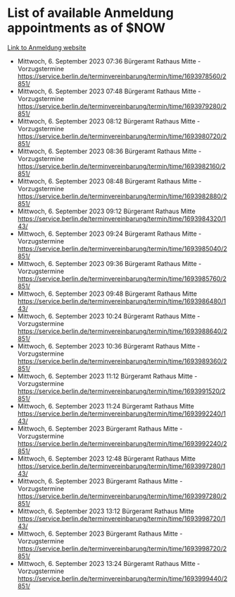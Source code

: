 # List of available Anmeldung appointments as of $NOW
[Link to Anmeldung website](https://service.berlin.de/terminvereinbarung/termin/tag.php?termin=1&anliegen[]=120686&dienstleisterlist=122210,122217,327316,122219,327312,122227,327314,122231,327346,122243,327348,122254,122252,329742,122260,329745,122262,329748,122271,327278,122273,327274,122277,327276,330436,122280,327294,122282,327290,122284,327292,122291,327270,122285,327266,122286,327264,122296,327268,150230,329760,122297,327286,122294,327284,122312,329763,122314,329775,122304,327330,122311,327334,122309,327332,317869,122281,327352,122279,329772,122283,122276,327324,122274,327326,122267,329766,122246,327318,122251,327320,122257,327322,122208,327298,122226,327300&herkunft=http%3A%2F%2Fservice.berlin.de%2Fdienstleistung%2F120686%2F)
- Mittwoch, 6. September 2023 07:36 Bürgeramt Rathaus Mitte - Vorzugstermine https://service.berlin.de/terminvereinbarung/termin/time/1693978560/2851/
- Mittwoch, 6. September 2023 07:48 Bürgeramt Rathaus Mitte - Vorzugstermine https://service.berlin.de/terminvereinbarung/termin/time/1693979280/2851/
- Mittwoch, 6. September 2023 08:12 Bürgeramt Rathaus Mitte - Vorzugstermine https://service.berlin.de/terminvereinbarung/termin/time/1693980720/2851/
- Mittwoch, 6. September 2023 08:36 Bürgeramt Rathaus Mitte - Vorzugstermine https://service.berlin.de/terminvereinbarung/termin/time/1693982160/2851/
- Mittwoch, 6. September 2023 08:48 Bürgeramt Rathaus Mitte - Vorzugstermine https://service.berlin.de/terminvereinbarung/termin/time/1693982880/2851/
- Mittwoch, 6. September 2023 09:12 Bürgeramt Rathaus Mitte https://service.berlin.de/terminvereinbarung/termin/time/1693984320/143/
- Mittwoch, 6. September 2023 09:24 Bürgeramt Rathaus Mitte - Vorzugstermine https://service.berlin.de/terminvereinbarung/termin/time/1693985040/2851/
- Mittwoch, 6. September 2023 09:36 Bürgeramt Rathaus Mitte - Vorzugstermine https://service.berlin.de/terminvereinbarung/termin/time/1693985760/2851/
- Mittwoch, 6. September 2023 09:48 Bürgeramt Rathaus Mitte https://service.berlin.de/terminvereinbarung/termin/time/1693986480/143/
- Mittwoch, 6. September 2023 10:24 Bürgeramt Rathaus Mitte - Vorzugstermine https://service.berlin.de/terminvereinbarung/termin/time/1693988640/2851/
- Mittwoch, 6. September 2023 10:36 Bürgeramt Rathaus Mitte - Vorzugstermine https://service.berlin.de/terminvereinbarung/termin/time/1693989360/2851/
- Mittwoch, 6. September 2023 11:12 Bürgeramt Rathaus Mitte - Vorzugstermine https://service.berlin.de/terminvereinbarung/termin/time/1693991520/2851/
- Mittwoch, 6. September 2023 11:24 Bürgeramt Rathaus Mitte https://service.berlin.de/terminvereinbarung/termin/time/1693992240/143/
- Mittwoch, 6. September 2023  Bürgeramt Rathaus Mitte - Vorzugstermine https://service.berlin.de/terminvereinbarung/termin/time/1693992240/2851/
- Mittwoch, 6. September 2023 12:48 Bürgeramt Rathaus Mitte https://service.berlin.de/terminvereinbarung/termin/time/1693997280/143/
- Mittwoch, 6. September 2023  Bürgeramt Rathaus Mitte - Vorzugstermine https://service.berlin.de/terminvereinbarung/termin/time/1693997280/2851/
- Mittwoch, 6. September 2023 13:12 Bürgeramt Rathaus Mitte https://service.berlin.de/terminvereinbarung/termin/time/1693998720/143/
- Mittwoch, 6. September 2023  Bürgeramt Rathaus Mitte - Vorzugstermine https://service.berlin.de/terminvereinbarung/termin/time/1693998720/2851/
- Mittwoch, 6. September 2023 13:24 Bürgeramt Rathaus Mitte - Vorzugstermine https://service.berlin.de/terminvereinbarung/termin/time/1693999440/2851/
